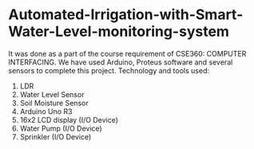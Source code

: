 # Automated-Irrigation-with-Smart-Water-Level-monitoring-system
It was done as a part of the course requirement of CSE360: COMPUTER INTERFACING. We have used Arduino, Proteus software and several sensors to complete this project.
Technology and tools used: 
1. LDR
2. Water Level Sensor
3. Soil Moisture Sensor
4. Arduino Uno R3
5. 16x2 LCD display (I/O Device)
6. Water Pump (I/O Device)
7. Sprinkler (I/O Device) 
